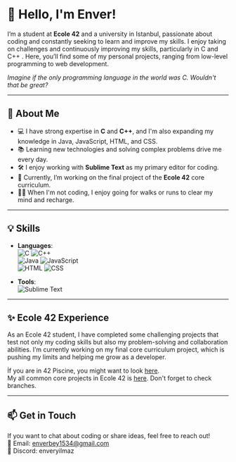 # 👋 **Hello, I'm Enver!**

I’m a student at **Ecole 42** and a university in Istanbul, passionate about coding and constantly seeking to learn and improve my skills. I enjoy taking on challenges and continuously improving my skills, particularly in C and C++ . Here, you’ll find some of my personal projects, ranging from low-level programming to web development.

*Imagine if the only programming language in the world was C. Wouldn't that be great?*

---

## 🚀 **About Me**
- 💻 I have strong expertise in **C** and **C++**, and I'm also expanding my knowledge in Java, JavaScript, HTML, and CSS.
- 📚 Learning new technologies and solving complex problems drive me every day.
- 🛠 I enjoy working with **Sublime Text** as my primary editor for coding.
- 🌱 Currently, I’m working on the final project of the **Ecole 42** core curriculum.
- 🏃‍♂️ When I'm not coding, I enjoy going for walks or runs to clear my mind and recharge.

---

## 💡 **Skills**
- **Languages**:  
  ![C](https://img.shields.io/badge/C-green) ![C++](https://img.shields.io/badge/C++-green)  
  ![Java](https://img.shields.io/badge/Java-yellow) ![JavaScript](https://img.shields.io/badge/JavaScript-yellow)  
  ![HTML](https://img.shields.io/badge/HTML-yellow) ![CSS](https://img.shields.io/badge/CSS-yellow)
  
- **Tools**:  
  ![Sublime Text](https://img.shields.io/badge/Sublime_Text-Editor-blue)

---

## ✨ **Ecole 42 Experience**
As an Ecole 42 student, I have completed some challenging projects that test not only my coding skills but also my problem-solving and collaboration abilities. I’m currently working on my final core curriculum project, which is pushing my limits and helping me grow as a developer.

İf you are in 42 Piscine, you might want to look [here](https://github.com/enverbey/42Piscine).  <br>
My all common core projects in Ecole 42 is [here](https://github.com/enverbey/42CommonCore). Don't forget to check branches.

---

## 📫 **Get in Touch**
If you want to chat about coding or share ideas, feel free to reach out! <br>
📧 Email: [enverbey1534@gmail.com](mailto:enverbey1534@gmail.com) <br>
💬 Discord: enveryilmaz
